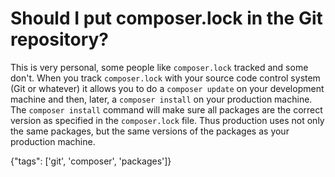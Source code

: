 # Should I put composer.lock in the Git repository?

This is very personal, some people like `composer.lock` tracked and some don't. When you track `composer.lock` with your source code control system (Git or whatever) it allows you to do a `composer update` on your development machine and then, later, a `composer install` on your production machine. The `composer install` command will make sure all packages are the correct version as specified in the `composer.lock` file. Thus production uses not only the same packages, but the same versions of the packages as your production machine.

{"tags": ['git', 'composer', 'packages']}

